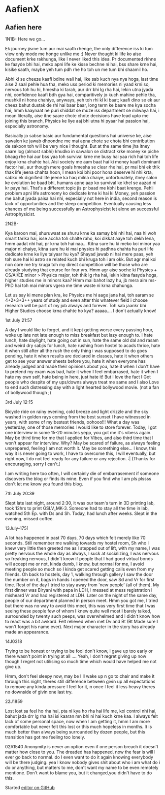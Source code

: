 # AafienX
## Aafien here

1N1B-
Here we go...

Ek journey jisme tum aur mai saath rhenge, the only difference iss ki tum view only mode me honge unlike me ;)
Never thought ki life ko aise document krke rakhunga, like I never liked this idea. Pr documented rkhne ke faayde bhi hai, meko apni life ke kisse bechne ni hai, bss share krne hai, kisike saath, maybe yeh tum pdh rhe ho toh un me tum bhi shaamil ho.

Abhi kl se cheeze kaafi bdlne wali hai, like sab kuch nya nya hoga, last time aise 2 saal pehle hua tha, meko uss period ki memories ni yaad krni so, nervous toh hu hi, hmesha ki tarah, aur drr bhi lg rha hai, lekin utna jyada nhi, confidence kaafi bdh gya hai, comparitively jo kuch mahine pehle tha, mushkil ni hona chahiye, anyways, yeh toh rhi kl ki baat; kaafi dino se ek aur cheez bahut dustak de rhi hai baar baar, long term ke baare me kya socha hai, hmm kaaynaat ne puri shiddat se muze iss department se milwaya hai, i mean literally, aise itne saare chote chote decisions have lead upto me joining this branch, Physics ke liye aaj bhi utna hi pyaar hai passion hai, especially astronomy. 

Basically jo sabse basic aur fundamental questions hai universe ke, aise sawalon ke jawab dhoondne me mai apna chote se chota bhi contribution de sakoon toh will be very nice i thought. But at the same time jha itney saare log (almost sabhi) khudko in sawalon se distract krke money ke piche bhaag rhe hai aur bss yaa toh survival krne me busy hai yaa rich hai toh life enjoy krna chahte hai. Aisi society me aam baat hai ki money kaafi dominant factor hai, aur though mere goals hmesha se clear rhe hai, pr mai bhi ek thik thak life jeena chahta hoon, I mean koi bhi poor hona deserve hi nhi krta, sabko ek dignified life jeene ka haq milna chaiye, unfortunately, itney salon ke evolution ke baad bhi, humans apne aap ko survival ke khel se aazad ni kr paye hai. That's a different topic jis pr baad me kbhi baat krenge. Pehli problem apni life astronomy ko dedicate krne ki hai ki Money, yeh passion me bahut jyada paisa hai nhi, especially not here in india, second reason is lack of opportunities and the steep competition. Eventually causing less chances of me being successfully an Astrophysicist let alone an successful Astrophysicist.





2N2B-

Kya karoon mai, shuruwaat se shuru krne ka samay bhi nhi hai, naa hi woh smart tarika hai, isse accha toh chalte raho, koi dikkat aaye toh dekh lena, hmm aadat nhi hai, pr krna toh hai naa... Kitna sure hu ki meko koi minor yaa major ni chaiye, kitna sure hu ki mai physics hi padhna chahta hu puri life dedicate krne ke liye taiyaar hu kya? Shayad jawab ni hai mere paas, yeh toh sure hai ki astro se related kuch bhi kruga toh i am okk. But agr mai koi non core me try kruga toh my direct competition will be those who are already studying that course for four yrs. Hmm agr aise soche ki Physics + CS/AI/EE minor > Physics major, toh thik lg rha hai, lekin kitna faayda hoga, higher studies me in minors kaa? Hmm mai bahot lazy hu, jb mera aim ms-PhD hai toh mai minors vgera me time waste ni krna chahunga.

Let us say ki mene plan kra, ke Physics me hi aage jana hai, toh aaram se 4+2+3+3++ years of study and even after this whatever field i choose research will be part of my job always and forever. Toh sab jaankr bhi Higher Studies choose krna chahte ho kya? aaaaa.... I don't actually know!









1st July 21:57


A day I would like to forget, and it kept getting worse every passing hour, woke up late not late enough to miss breakfast but lazy enough to. I hate lunch, hate daylight, hate going out in sun, hate the same old dal and rasam and weird dry sabjis for lunch, hate rushing from hostel to acads thrice, hate it when still after all the rush the only thing i was supposed to do goes pending, hate it when results are declared in classes, hate it when others get to see your answer sheets before you, hate it when everyone has already judged and made their opinions about you, hate it when I don't have to pretend my exam was bad, hate it when I feel embarrased, hate it when I hate my own self, hate being in here, just hate it!
But I love the fact I Got people who despite of my ups/downs always treat me same and I also Love to end such distressing day with a light hearted bollywood movie. (not a fan of bollywood though ;)











3rd July 12:15 

Bicycle ride on rainy evening, cold breeze and light drizzle and the sky washed in golden rays coming from the best sunset I have witnessed in years, with some of my bestest friends, oohooo!!! What a day was yesterday, one of those memories I would like to store forever. 
Today, I got one interview in some 15-20 minutes yepp, you got me it's vibess again. May be third time for me that I applied for Vibes, and also third time that I won't appear for interview. Why? May be scared of failure, as always feeling unprepared, feeling I am not worth it. May be something else...
I know, this way it is never going to work, I have to overcome this, I will eventually, but right now, I do not feel ready for any failure or any rejection. :| 
(Thanks for encouraging, sorry I can't.)

I am writing here too often, I will certainly die of embarrasement if someone discovers the blog or finds its mine. Even if you find who I am pls plssss don't let me know you found this blog. 





7th July 20:39


Slept late last night, around 2:30, it was our team's turn in 3D printing lab, took 12hrs to print GSLV_MK-3. Someone had to stay all the time in lab, watched 5th Ep. with Ds and Sh. Today, had lunch after weeks. Slept in the evening, missed coffee. 




13July-1751

A lot has happened in past 70 days, 70 days which felt merely like 70 seconds. Still remember me walking towards my hostel room, Sh who I knew very little then greeted me as I stepped out of lift, with my name, I was pretty nervous the whole day as always, I suck at socializing, I was nervous so freaking nervous, I didn't know if people that I had good virtual bonds will accept me or not, kinda dumb, I know, but normal for me, I avoid meeting people so much so I kinda get scared getting calls even from my friends. Oh back to hostels, day 1, walking through gallery I saw the door the number on it, bags in hands I opened the door, saw Sd and Vr for first time. Rest of the day I tried to stay away from 'new people' (all of them). My first dinner was Biryani with papa in LDH, I messed at mess registration I misheard Vr and had registered at LDH. Later on the night of the same day, people of our department planned in person meet. Hmm you got me, I tried but there was no way to avoid this meet, this was very first time that I was seeing these people few of whom I knew quite well most I barely talked, surrounded by twenty such peeps, was overwhelmed and I didn't know how to react was a bit awkard. Felt relieved when met Dv and Bt (Bt Made sure I won't forget his name ever). Next major character in the story has already made an appearance. 

14J0318

Trying to be honest or trying to be fool don't know, I gave up too early or there wasn't point in trying at all .... Yeah, I don't regret giving up now though I regret not utilising so much time which would have helped me not give up.
 
Hmm, don't feel sleepy now, may be I'll wake up n go to chair and make it through this night, theres still difference between givin up all expectations to remove any kinda pressure I feel for it, n once I feel it less heavy theres no downside of givin one last try.


22J1859

Lost lost sa feel ho rha hai, pta ni kya ho rha hai life me, koi control nhi hai, bahut jada drr lg rha hai isi kaaran mn bhi ni hai kuch krne kaa. I always felt lack of some personal space, now when I am getting it, hmm I am more comfortable but never felt this lost or this much hopeless in months.
It is much better than always being surrounded by dozen people, but this transition has got me feeling too lonely.


02A1540
Anonymity is never an option even if one person breach it doesn't matter how close to you. The dreaded has happened, now the fear is will I ever go back to normal. do I even want to do it again knowing everybody will be there judging. yea I know nobody gives shit about who i am what do i do or anything, but matters to me, don't want my name to be even remotely mentione. Don't want to blame you, but it changed,you didn't have to do this.







































Started [editor on GitHub](https://github.com/AafienX/AafienX.github.io/edit/main/index.md) 
